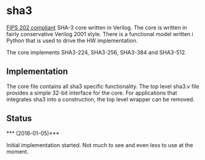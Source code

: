 # sha3

[FIPS 202 compliant](http://nvlpubs.nist.gov/nistpubs/FIPS/NIST.FIPS.202.pdf)
SHA-3 core written in Verilog. The core is written in fairly
conservative Verilog 2001 style. There is a functional model
written i Python that is used to drive the HW implementation.

The core implements SHA3-224, SHA3-256, SHA3-384 and SHA3-512.


## Implementation ##

The core file contains all sha3 specific functionality. The top level
sha3.v file provides a simple 32-bit interface for the core. For
applications that integrates sha3 into a construction, the top level
wrapper can be removed.



## Status ##

*** (2016-01-05)***

Initial implementation started. Not much to see and even
less to use at the moment.
